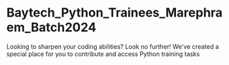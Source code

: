 # Baytech_Python_Trainees_Marephraem_Batch2024
Looking to sharpen your coding abilities? Look no further! We've created a special place for you to contribute and access Python training tasks
